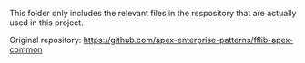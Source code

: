 This folder only includes the relevant files in the respository that are actually used in this project.

Original repository: https://github.com/apex-enterprise-patterns/fflib-apex-common